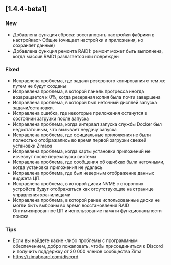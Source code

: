 ## [1.4.4-beta1]
### New
- Добавлена ​​функция сброса: восстановить настройки фабрики в настройках> Общие (очищает настройки и приложения, но сохраняет данные)
- Добавлена ​​функция ремонта RAID1: ремонт может быть выполнена, когда массив RAID1 разлагается или поврежден
### Fixed
- Исправлена ​​проблема, где задачи резервного копирования с тем же путем не будут созданы
- Исправлена ​​проблема, в которой панель прогресса иногда возвращается к 0%, когда резервная копия была почти завершена
- Исправлена ​​проблема, в которой был неточный дисплей запуска задачи/остановки.
- Исправлена ​​ошибка, где некоторые приложения останутся в состоянии загрузки после запуска
- Исправлена ​​проблема, когда интервал запуска службы Docker был недостаточным, что вызывает неудачу запуска
- Исправлена ​​проблема, где официальные приложения не были полностью отображались во время первой загрузки свежей установки Zimaos
- Исправлена ​​проблема, когда карты установки приложений не исчезнут после перезапуска системы
- Исправлена ​​проблема, где сообщения об ошибках были неточными, когда установка приложения не удалась
- Исправлена ​​проблема, где был неверным отображение данных виджета ЦП.
- Исправлена ​​проблема, в которой диски NVME с сторонних устройств будут отображаться как отсутствующие на странице управления хранилищами
- Исправлена ​​проблема, в которой ранее использованные диски не могли быть выбраны во время восстановления RAID
Оптимизированное ЦП и использование памяти функциональности поиска
### Tips
- Если вы найдете какие -либо проблемы с программным обеспечением, добро пожаловать, чтобы присоединиться к Discord и получить поддержку от 30 000 членов сообщества Zima
- <a href = "https://zimaboard.com/discord" target = "_ blank" style = "color: blue"> https://zimaboard.com/discord </a>
